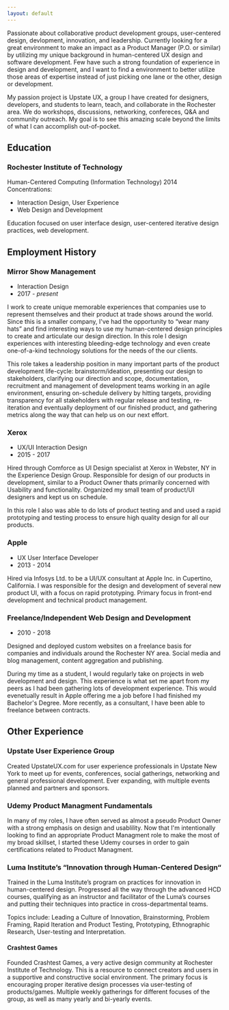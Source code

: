 ```yaml
---
layout: default
---
```

<!--[Download PDF Resume](davidSutton.pdf)-->

Passionate about collaborative product development groups, user-centered design, devlopment, innovation, and leadership. Currently looking for a great environment to make an impact as a Product Manager (P.O. or similar) by utilizing my unique background in human-centered UX design and software development. Few have such a strong foundation of experience in design and development, and I want to find a environment to better utilize those areas of expertise instead of just picking one lane or the other, design or development.

My passion project is Upstate UX, a group I have created for designers, developers, and students to learn, teach, and collaborate in the Rochester area. We do workshops, discussions, networking, confereces, Q&A and community outreach. My goal is to see this amazing scale beyond the limits of what I can accomplish out-of-pocket.

## Education

### Rochester Institute of Technology 
Human-Centered Computing (Information Technology) 2014
Concentrations:
- Interaction Design, User Experience
- Web Design and Development

Education focused on user interface design, user-centered iterative design practices, web development.

## Employment History

### Mirror Show Management
- Interaction Design
- 2017 - *present*

I work to create unique memorable experiences that companies use to represent themselves and their product at trade shows around the world. Since this is a smaller company, I've had the opportunity to “wear many hats” and find interesting ways to use my human-centered design principles to create and articulate our design direction. In this role I design experiences with interesting bleeding-edge technology and even create one-of-a-kind technology solutions for the needs of the our clients.

This role takes a leadership position in many important parts of the product development life-cycle: brainstorm/ideation, presenting our design to stakeholders, clarifying our direction and scope, documentation, recruitment and management of development teams working in an agile environment, ensuring on-schedule delivery by hitting targets, providing transparency for all stakeholders with regular release and testing, re-iteration and eventually deployment of our finished product, and gathering metrics along the way that can help us on our next effort.

### Xerox
- UX/UI Interaction Design
- 2015 - 2017

Hired through Comforce as UI Design specialist at Xerox in Webster, NY in the Experience Design Group. Responsible for design of our products in development, similar to a Product Owner thats primarily concerned with Usability and functionality. Organized my small team of product/UI designers and kept us on schedule.

In this role I also was able to do lots of product testing and and used a rapid prototyping and testing process to ensure high quality design for all our products.

### Apple
- UX User Interface Developer
- 2013 - 2014

Hired via Infosys Ltd. to be a UI/UX consultant at Apple Inc. in Cupertino, California. I was responsible for the design and development of several new product UI, with a focus on rapid prototyping. Primary focus in front-end development and technical product management.

### Freelance/Independent Web Design and Development
- 2010 - 2018

Designed and deployed custom websites on a freelance basis for companies and individuals around the Rochester NY area. Social media and blog management, content aggregation and publishing.

During my time as a student, I would regularly take on projects in web development and design. This experience is what set me apart from my peers as I had been gathering lots of development experience. This would evenetually result in Apple offering me a job before I had finished my Bachelor's Degree. More recently, as a consultant, I have been able to freelance between contracts.

## Other Experience

### Upstate User Experience Group
Created UpstateUX.com for user experience professionals in Upstate New York to meet up for events, conferences, social gatherings, networking and general professional development. Ever expanding, with multiple events planned and partners and sponsors.

### Udemy Product Managment Fundamentals
In many of my roles, I have often served as almost a pseudo Product Owner with a strong emphasis on design and usablility. Now that I'm intentionally looking to find an appropriate Product Managment role to make the most of my broad skillset, I started these Udemy courses in order to gain certifications related to Product Managment.

### Luma Institute’s “Innovation through Human-Centered Design“
Trained in the Luma Institute’s program on practices for innovation in human-centered design. Progressed all the way through the advanced HCD courses, qualifying as an instructor and facilitator of the Luma’s courses and putting their techniques into practice in cross-departmental teams. 

Topics include: Leading a Culture of Innovation, Brainstorming, Problem Framing, Rapid Iteration and Product Testing, Prototyping, Ethnographic Research, User-testing and Interpretation.

#### Crashtest Games
Founded Crashtest Games, a very active design community at Rochester Institute of Technology. This is a resource to connect creators and users in a supportive and constructive social environment. The primary focus is encouraging proper iterative design processes via user-testing of products/games. Multiple weekly gatherings for different focuses of the group, as well as many yearly and bi-yearly events.

<!-- 

## Technical Proficiencies

- General Design:
	- PhotoShop
	- Illustrator
	- Sketch App
- UX and Interface Design:
	- inVision
	- Axure
	- Balsamiq
- Web Design:
	- HTML5
	- CSS
	- SASS
	- LESS
	- Bootstrap
	- Jekyll 
- Programming and Scripting:
	- Javascript
	- JQuery
	- Git
	- LaTeX
	- Python 

### Rochester Institude of Technology
- Interaction Design Assistant Teacher
- 2012 - 2014

Assisted in instruction, evaluation, and tutoring of students in the Human-centered computing program at Rochester Institute of Technology.

In this role I got my first taste of helping others learn how to get the most out of their work using human-centered design processes. Around the time this ended, I started building up Upstate UX, where I would be able to do the same, but on a larger scale.




OLD:




As a proud product of the technical design ecosystems at Rochester Institute of Technology, Apple, and Xerox, I’ve always worked to build great collaborative design communities and produce great products. Through [Upstate UX,](http://upstateUX.com) we are creating a space for designers to learn from each other and collaborate in the Rochester area.

## Technical Proficiencies

**General Design:** [PhotoShop](http://www.adobe.com/products/photoshop.html), [Illustrator](http://www.adobe.com/products/illustrator.html), [Sketch App](https://www.sketchapp.com/)

**UX and Interface Design:** [inVision](https://www.invisionapp.com/), [Framer.js](https://github.com/koenbok/Framer), [Axure](https://www.axure.com/), [Framer Studio](https://www.framer.com), [Balsamiq](https://balsamiq.com/)

**Web Design:** HTML5, CSS, [SASS](http://sass-lang.com/), [LESS](http://lesscss.org/), [Bootstrap](http://getbootstrap.com/), [Jekyll](https://jekyllrb.com) 

**Programming and Scripting:** [Javascript](https://www.javascript.com/), [JQuery](https://jquery.com/), [Git](https://git-scm.com/), [LaTeX](https://www.latex-project.org/), [Python](https://www.python.org/)

## Current Employment
### Mirrorshow Management
- Interactive Design
- 2017 - *PRESENT*

I work to create unique memorable experiences that companies use to represent themselves and their product at large trade-shows around the world. Since this is a smaller company, this has given me the opportunity to "wear many hats" and find interesting ways to use human-centered design principles to create and articulate our design decisions and direction. In this role I get to design experiences with interesting bleeding-edge technology and even create one-of-a-kind technology solutions for the needs of the particular client.

## Recent Employment

### Xerox
- UX/UI Interaction Design
- 2015 - 2017

Hired via Comforce as UI Design specialist at Xerox in Webster, NY in the Experience Design Group. As a major part of our multidisciplinary UX team, I work in the design and development of user interfaces for touchscreen devices. Integrating iterative user-centered design principles into product design and information architecture design.

Most of my early work in this role was focused on similar products within the Multifunction Printing Device umbrella. More recently my role has expanded beyond my original group of products and into new features and products across the corporation. This heavily involves interdepartmental coordination, user experience research, high-fidelity prototyping and iterative design through rapid prototype-driven user-testing.

### Apple
- UX User Interface Developer
- 2013 - 2014

Hired via Infosys Ltd. to be a UI/UX consultant at Apple Inc. in Cupertino, California. At Apple I designed and developed new UI, with a focus on rapid prototyping and testing. Primary focus in front-end development and technical product management.

### Rochester Institude of Technology
- Interaction Design Assistant Teacher
- 2012 - 2014

Assisted in instruction, evaluation, and tutoring of students in the Human-centered computing program at Rochester Institute of Technology.

### Freelance/Independent Web Design and Development
- 2010 - 2014

Designed and deployed custom websites on a freelance basis for companies and individuals around the Rochester NY area. Social media and blog management, content aggregation and publishing.

## Miscellaneous Experience

### Upstate User Experience Group
Created [UpstateUX.com](http://UpstateUX.com) for user experience professionals in Upstate New York to meet up for events, conferences, social gatherings, networking and general professional development. Ever expanding, with multiple events planned and partners and sponsors.

### Luma Institute’s “Innovation through Human-Centered Design“
Trained in the Luma Institute’s program on practices for innovation in human-centered design. Progressed all the way through the advanced HCD courses, qualifying as an instructor and facilitator of the Luma’s courses and putting their techniques into practice in cross-departmental teams. 

Topics include: Leading a Culture of Innovation, Brainstorming, Problem Framing, Rapid Iteration and Product Testing, Prototyping, Ethnographic Research, User-testing and Interpretation.

## Education

### Rochester Institute of Technology 
Human-Centered Computing (Information Technology) 2014

Education focused on user interface design, user-centered iterative design practices, web development.

#### Concentrations:

- Interaction Design, User Experience
- Web Design and Development

#### Crashtest Games
Founded Crashtest Games, a very active design community at Rochester Institute of Technology. This is a resource to connect creators and users in a supportive and constructive social environment. The primary focus is encouraging proper iterative design processes via user-testing of games. Multiple weekly gatherings for different focuses of the group, as well as many yearly and bi-yearly events.

-->
